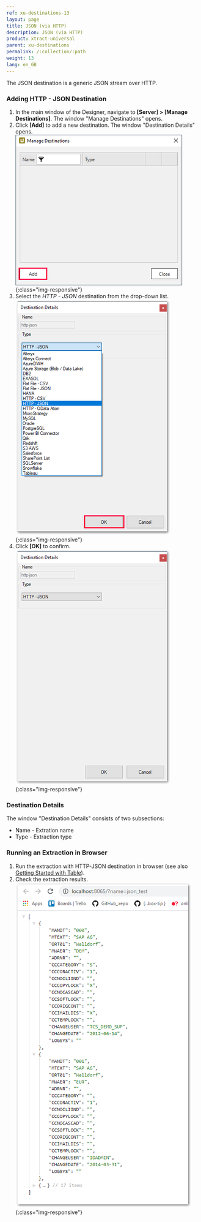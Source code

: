 ```yaml
---
ref: xu-destinations-13
layout: page
title: JSON (via HTTP)
description: JSON (via HTTP)
product: xtract-universal
parent: xu-destinations
permalink: /:collection/:path
weight: 13
lang: en_GB
---
```


The JSON destination is a generic JSON stream over HTTP. 

### Adding HTTP - JSON Destination

1. In the main window of the Designer, navigate to **[Server] > [Manage Destinations]**. The window "Manage Destinations" opens.
2. Click **[Add]** to add a new destination. The window "Destination Details" opens.
![JSON-Destination-Details](/img/content/xu/xu_manage-destinations.png){:class="img-responsive"}
3. Select the *HTTP - JSON* destination from the drop-down list.
![JSON-Destination-Details](/img/content/xu/json/json-destination-det.png){:class="img-responsive"}
4. Click **[OK]** to confirm.
![JSON-Destination-Details](/img/content/xu/json/JSON-Destination-Details.png){:class="img-responsive"}

### Destination Details
The window "Destination Details" consists of two subsections:
- Name - Extration name
- Type - Extraction type

### Running an Extraction in Browser
1. Run the extraction with HTTP-JSON destination in browser (see also [Getting Started with Table](./getting-started-table/run-an-extraction)).
2. Check the extraction results.
![JSON-Extraction-in-Browser](/img/content/xu/json/json_run-in-browser.png){:class="img-responsive"}


